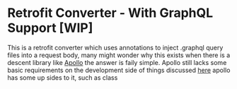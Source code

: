 # Retrofit Converter - With GraphQL Support [WIP]

This is a retrofit converter which uses annotations to inject .graphql query files into a request body, many might wonder why this exists when there is a descent library like [Apollo](https://github.com/apollographql/apollo-android) the answer is faily simple. Apollo still lacks some basic requirements on the development side of things discussed [here](https://github.com/apollographql/apollo-android/issues/847) apollo has some up sides to it, such as class

